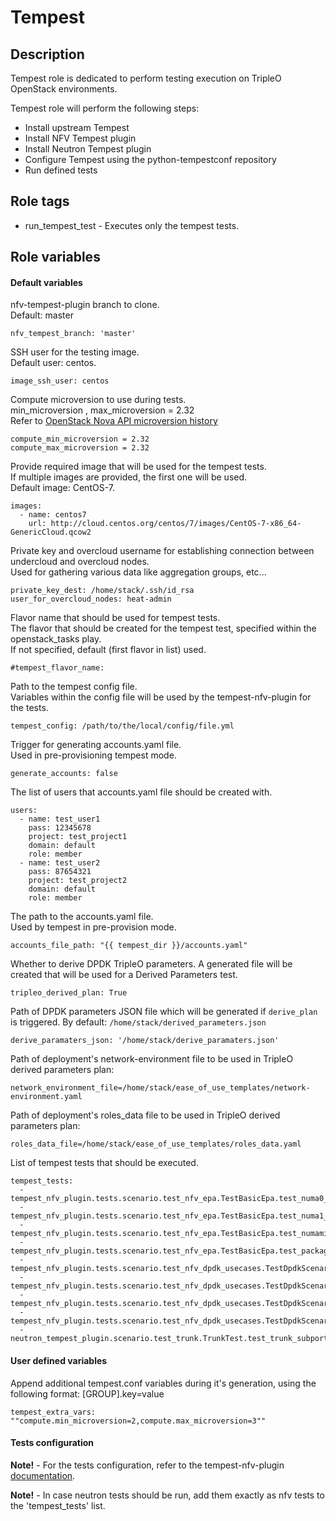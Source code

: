 # Tempest

## Description
Tempest role is dedicated to perform testing execution on TripleO OpenStack environments.

Tempest role will perform the following steps:
  - Install upstream Tempest
  - Install NFV Tempest plugin
  - Install Neutron Tempest plugin
  - Configure Tempest using the python-tempestconf repository
  - Run defined tests

## Role tags
* run_tempest_test - Executes only the tempest tests.

## Role variables
#### Default variables
nfv-tempest-plugin branch to clone.  
Default: master
```
nfv_tempest_branch: 'master'
```
SSH user for the testing image.  
Default user: centos.
```
image_ssh_user: centos
```

Compute microversion to use during tests.  
min_microversion , max_microversion = 2.32  
Refer to [OpenStack Nova API microversion history](https://docs.openstack.org/nova/latest/reference/api-microversion-history.html)
```
compute_min_microversion = 2.32
compute_max_microversion = 2.32
```

Provide required image that will be used for the tempest tests.  
If multiple images are provided, the first one will be used.  
Default image: CentOS-7.
```
images:
  - name: centos7
    url: http://cloud.centos.org/centos/7/images/CentOS-7-x86_64-GenericCloud.qcow2
```

Private key and overcloud username for establishing connection between undercloud and overcloud nodes.  
Used for gathering various data like aggregation groups, etc...
```
private_key_dest: /home/stack/.ssh/id_rsa
user_for_overcloud_nodes: heat-admin
```

Flavor name that should be used for tempest tests.  
The flavor that should be created for the tempest test, specified within the openstack_tasks play.  
If not specified, default (first flavor in list) used.
```
#tempest_flavor_name:
```

Path to the tempest config file.  
Variables within the config file will be used by the tempest-nfv-plugin for the tests.  
```
tempest_config: /path/to/the/local/config/file.yml
```

Trigger for generating accounts.yaml file.  
Used in pre-provisioning tempest mode.
```
generate_accounts: false
```

The list of users that accounts.yaml file should be created with.
```
users:
  - name: test_user1
    pass: 12345678
    project: test_project1
    domain: default
    role: member
  - name: test_user2
    pass: 87654321
    project: test_project2
    domain: default
    role: member
```

The path to the accounts.yaml file.  
Used by tempest in pre-provision mode.
```
accounts_file_path: "{{ tempest_dir }}/accounts.yaml"
```

Whether to derive DPDK TripleO parameters.
A generated file will be created that will be used for a Derived Parameters test.
```
tripleo_derived_plan: True
```

Path of DPDK parameters JSON file which will be generated if `derive_plan` is triggered.
By default: `/home/stack/derived_parameters.json`
```
derive_paramaters_json: '/home/stack/derive_paramaters.json'
```

Path of deployment's network-environment file to be used in TripleO derived parameters plan:
```
network_environment_file=/home/stack/ease_of_use_templates/network-environment.yaml
```

Path of deployment's roles_data file to be used in TripleO derived parameters plan:
```
roles_data_file=/home/stack/ease_of_use_templates/roles_data.yaml
```

List of tempest tests that should be executed.
```
tempest_tests:
  - tempest_nfv_plugin.tests.scenario.test_nfv_epa.TestBasicEpa.test_numa0_provider_network
  - tempest_nfv_plugin.tests.scenario.test_nfv_epa.TestBasicEpa.test_numa1_provider_network
  - tempest_nfv_plugin.tests.scenario.test_nfv_epa.TestBasicEpa.test_numamix_provider_network
  - tempest_nfv_plugin.tests.scenario.test_nfv_epa.TestBasicEpa.test_packages_compute
  - tempest_nfv_plugin.tests.scenario.test_nfv_dpdk_usecases.TestDpdkScenarios.test_min_queues_functionality
  - tempest_nfv_plugin.tests.scenario.test_nfv_dpdk_usecases.TestDpdkScenarios.test_equal_queues_functionality
  - tempest_nfv_plugin.tests.scenario.test_nfv_dpdk_usecases.TestDpdkScenarios.test_max_queues_functionality
  - tempest_nfv_plugin.tests.scenario.test_nfv_dpdk_usecases.TestDpdkScenarios.test_odd_queues_functionality
  - neutron_tempest_plugin.scenario.test_trunk.TrunkTest.test_trunk_subport_lifecycle
```

#### User defined variables
Append additional tempest.conf variables during it's generation, using the following format:
[GROUP].key=value
```
tempest_extra_vars: ""compute.min_microversion=2,compute.max_microversion=3""
```

#### Tests configuration
**Note!** - For the tests configuration, refer to the tempest-nfv-plugin [documentation](https://github.com/redhat-openstack/tempest-nfv-plugin/tree/master/docs).

**Note!** - In case neutron tests should be run, add them exactly as nfv tests to the 'tempest_tests' list.
